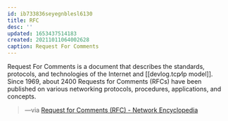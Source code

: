 ```yaml
---
id: ib733836seyegnblesl6130
title: RFC
desc: ''
updated: 1653437514183
created: 20211011064002628
caption: Request For Comments
---
```


Request For Comments is a document that describes the standards, protocols, and technologies of the Internet and [[devlog.tcp⁄ip model]]. Since 1969, about 2400 Requests for Comments (RFCs) have been published on various networking protocols, procedures, applications, and concepts.

> —via [Request for Comments (RFC) - Network Encyclopedia](https://networkencyclopedia.com/request-for-comments-rfc/)
